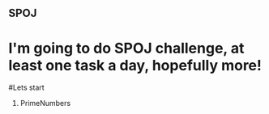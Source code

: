 ## SPOJ 

# I'm going to do SPOJ challenge, at least one task a day, hopefully more! 

#Lets start 

1. PrimeNumbers
